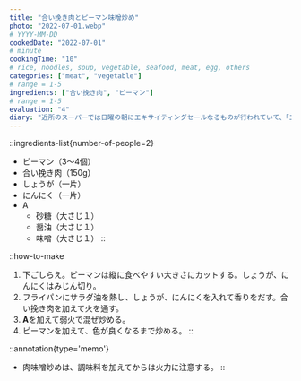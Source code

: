 ```yaml
---
title: "合い挽き肉とピーマン味噌炒め"
photo: "2022-07-01.webp"
# YYYY-MM-DD
cookedDate: "2022-07-01"
# minute
cookingTime: "10"
# rice, noodles, soup, vegetable, seafood, meat, egg, others
categories: ["meat", "vegetable"]
# range = 1-5
ingredients: ["合い挽き肉", "ピーマン"]
# range = 1-5
evaluation: "4"
diary: "近所のスーパーでは日曜の朝にエキサイティングセールなるものが行われていて、「エキサイティングて」と薄ら笑いを浮かべて入店しましたが、卵100円に無事エキサイティングできました。謝罪します。"
---
```


::ingredients-list{number-of-people=2}
- ピーマン（3～4個）
- 合い挽き肉（150g）
- しょうが（一片）
- にんにく（一片）
- A
  - 砂糖（大さじ１）
  - 醤油（大さじ１）
  - 味噌（大さじ１）
::

::how-to-make
1. 下ごしらえ。ピーマンは縦に食べやすい大きさにカットする。しょうが、にんにくはみじん切り。
2. フライパンにサラダ油を熱し、しょうが、にんにくを入れて香りをだす。合い挽き肉を加えて火を通す。
3. **A**を加えて弱火で混ぜ炒める。
4. ピーマンを加えて、色が良くなるまで炒める。
::

::annotation{type='memo'}
- 肉味噌炒めは、調味料を加えてからは火力に注意する。
::

